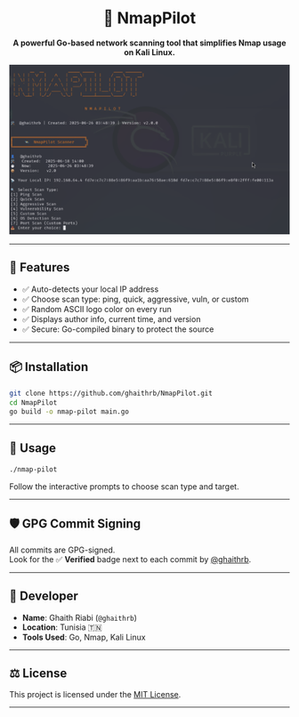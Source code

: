 <h1 align="center">🚀 NmapPilot</h1>

<p align="center">
  <strong>A powerful Go-based network scanning tool that simplifies Nmap usage on Kali Linux.</strong>
</p>

<p align="center">
  <img src="img/czz.JPEG" alt="NmapPilot UI" width="600"/>
</p>

---

## 🔧 Features

- ✅ Auto-detects your local IP address
- ✅ Choose scan type: ping, quick, aggressive, vuln, or custom
- ✅ Random ASCII logo color on every run
- ✅ Displays author info, current time, and version
- ✅ Secure: Go-compiled binary to protect the source

---

## 📦 Installation

```bash
git clone https://github.com/ghaithrb/NmapPilot.git
cd NmapPilot
go build -o nmap-pilot main.go
```

---

## 🚀 Usage

```bash
./nmap-pilot
```

Follow the interactive prompts to choose scan type and target.

---

## 🛡 GPG Commit Signing

All commits are GPG-signed.  
Look for the ✅ **Verified** badge next to each commit by [@ghaithrb](https://github.com/ghaithrb).

---

## 👤 Developer

- **Name**: Ghaith Riabi (`@ghaithrb`)
- **Location**: Tunisia 🇹🇳
- **Tools Used**: Go, Nmap, Kali Linux

---

## ⚖ License

This project is licensed under the [MIT License](./LICENSE).

---
